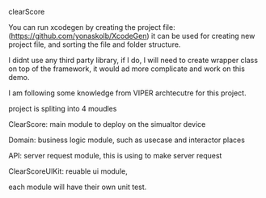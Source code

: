clearScore

You can run xcodegen by creating the project file:
(https://github.com/yonaskolb/XcodeGen)
it can be used for creating new project file, and sorting the file and folder structure. 

I didnt use any third party library, if I do, I will need to create wrapper class on top of the framework, it would ad more complicate and work on this demo. 

I am following some knowledge from VIPER archtecutre for this project. 

project is spliting into 4 moudles 

ClearScore: main module to deploy on the simualtor device 

Domain: business logic module, such as usecase and interactor places

API: server request module, this is using to make server request 

ClearScoreUIKit: reuable ui module, 

each module will have their own unit test. 
